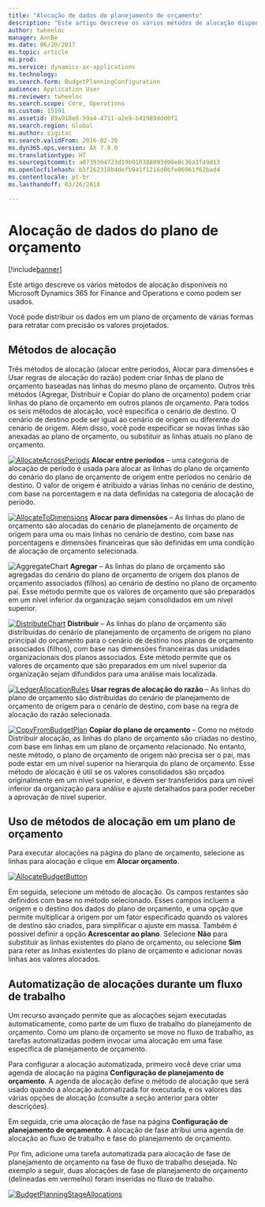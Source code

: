 ```yaml
---
title: "Alocação de dados do planejamento de orçamento"
description: "Este artigo descreve os vários métodos de alocação disponíveis no Microsoft Dynamics 365 for Finance and Operations e como podem ser usados."
author: twheeloc
manager: AnnBe
ms.date: 06/20/2017
ms.topic: article
ms.prod: 
ms.service: dynamics-ax-applications
ms.technology: 
ms.search.form: BudgetPlanningConfiguration
audience: Application User
ms.reviewer: twheeloc
ms.search.scope: Core, Operations
ms.custom: 15191
ms.assetid: 89a918e8-59a4-4711-a2e9-b41989ddd0f1
ms.search.region: Global
ms.author: sigitac
ms.search.validFrom: 2016-02-28
ms.dyn365.ops.version: AX 7.0.0
ms.translationtype: HT
ms.sourcegitcommit: a0739304723d19b910388893d08e8c36a1f49d13
ms.openlocfilehash: b5f262318b4defb941f1216d0bfe06961f62bad4
ms.contentlocale: pt-br
ms.lasthandoff: 03/26/2018

---
```


# <a name="budget-planning-data-allocation"></a>Alocação de dados do plano de orçamento

[!include[banner](../includes/banner.md)]


Este artigo descreve os vários métodos de alocação disponíveis no Microsoft Dynamics 365 for Finance and Operations e como podem ser usados.  

Você pode distribuir os dados em um plano de orçamento de várias formas para retratar com precisão os valores projetados.

## <a name="allocation-methods"></a>Métodos de alocação
Três métodos de alocação (alocar entre períodos, Alocar para dimensões e Usar regras de alocação do razão) podem criar linhas de plano de orçamento baseadas nas linhas do mesmo plano de orçamento. Outros três métodos (Agregar, Distribuir e Copiar do plano de orçamento) podem criar linhas do plano de orçamento em outros planos de orçamento. Para todos os seis métodos de alocação, você especifica o cenário de destino. O cenário de destino pode ser igual ao cenário de origem ou diferente do cenário de origem. Além disso, você pode especificar se novas linhas são anexadas ao plano de orçamento, ou substituir as linhas atuais no plano de orçamento.

[![AllocateAcrossPeriods](./media/allocateacrossperiods-300x259.png)](./media/allocateacrossperiods.png)
**Alocar entre períodos** – uma categoria de alocação de período é usada para alocar as linhas do plano de orçamento do cenário do plano de orçamento de origem entre períodos no cenário de destino. O valor de origem é atribuído a várias linhas no cenário de destino, com base na porcentagem e na data definidas na categoria de alocação de período.         

[![AllocateToDimensions](./media/allocatetodimensions.jpg)](./media/allocatetodimensions.jpg)
**Alocar para dimensões** – As linhas do plano de orçamento são alocadas do cenário de planejamento de orçamento de origem para uma ou mais linhas no cenário de destino, com base nas porcentagens e dimensões financeiras que são definidas em uma condição de alocação de orçamento selecionada.           

![AggregateChart](./media/aggregatechart-300x230.png)
**Agregar** – As linhas do plano de orçamento são agregadas do cenário do plano de orçamento de origem dos planos de orçamento associados (filhos) ao cenário de destino no plano de orçamento pai. Esse método permite que os valores de orçamento que são preparados em um nível inferior da organização sejam consolidados em um nível superior.          

[![DistributeChart](./media/distributechart-300x230.png)](./media/distributechart.png)
**Distribuir** – As linhas do plano de orçamento são distribuídas do cenário de planejamento de orçamento de origem no plano principal do orçamento para o cenário de destino nos planos de orçamento associados (filhos), com base nas dimensões financeiras das unidades organizacionais dos planos associados. Este método permite que os valores de orçamento que são preparados em um nível superior da organização sejam difundidos para uma análise mais localizada.           

[![LedgerAllocationRules](./media/ledgerallocationrules-300x202.png)](./media/ledgerallocationrules.png)
**Usar regras de alocação do razão** – As linhas do plano de orçamento são distribuídas do cenário de planejamento de orçamento de origem para o cenário de destino, com base na regra de alocação do razão selecionada. 

[![CopyFromBudgetPlan](./media/copyfrombudgetplan-187x300.png)](./media/copyfrombudgetplan.png)
**Copiar do plano de orçamento** – Como no método Distribuir alocação, as linhas do plano de orçamento são criadas no destino, com base em linhas em um plano de orçamento relacionado. No entanto, neste método, o plano de orçamento de origem não precisa ser o pai, mas pode estar em um nível superior na hierarquia do plano de orçamento. Esse método de alocação é útil se os valores consolidados são orçados originalmente em um nível superior, e devem ser transferidos para um nível inferior da organização para análise e ajuste detalhados para poder receber a aprovação de nível superior.          

## <a name="using-allocation-methods-in-a-budget-plan"></a>Uso de métodos de alocação em um plano de orçamento
Para executar alocações na página do plano de orçamento, selecione as linhas para alocação e clique em **Alocar orçamento**.

[![AllocateBudgetButton](./media/allocatebudgetbutton-300x84.png)](./media/allocatebudgetbutton.png) 

Em seguida, selecione um método de alocação. Os campos restantes são definidos com base no método selecionado. Esses campos incluem a origem e o destino dos dados do plano de orçamento, e uma opção que permite multiplicar a origem por um fator especificado quando os valores de destino são criados, para simplificar o ajuste em massa. Também é possível definir a opção **Acrescentar ao plano**. Selecione **Não** para substituir as linhas existentes do plano de orçamento, ou selecione **Sim** para reter as linhas existentes do plano de orçamento e adicionar novas linhas aos valores alocados.

## <a name="automating-allocations-during-a-workflow"></a>Automatização de alocações durante um fluxo de trabalho
Um recurso avançado permite que as alocações sejam executadas automaticamente, como parte de um fluxo de trabalho do planejamento de orçamento. Como um plano de orçamento se move no fluxo de trabalho, as tarefas automatizadas podem invocar uma alocação em uma fase específica de planejamento de orçamento. 

Para configurar a alocação automatizada, primeiro você deve criar uma agenda de alocação na página **Configuração de planejamento de orçamento**. A agenda de alocação define o método de alocação que será usado quando a alocação automatizada for executada, e os valores das várias opções de alocação (consulte a seção anterior para obter descrições). 

Em seguida, crie uma alocação de fase na página **Configuração de planejamento de orçamento**. A alocação de fase atribui uma agenda de alocação ao fluxo de trabalho e fase do planejamento de orçamento. 

Por fim, adicione uma tarefa automatizada para alocação de fase de planejamento de orçamento na fase de fluxo de trabalho desejada. No exemplo a seguir, duas alocações de fase de planejamento de orçamento (delineadas em vermelho) foram inseridas no fluxo de trabalho.

[![BudgetPlanningStageAllocations](./media/budgetplanningstageallocations-300x300.png)](./media/budgetplanningstageallocations.png)




